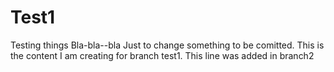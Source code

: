 # Test1
Testing things
Bla-bla--bla
Just to change something to be comitted.
This is the content I am creating for branch test1.
This line was added in branch2
